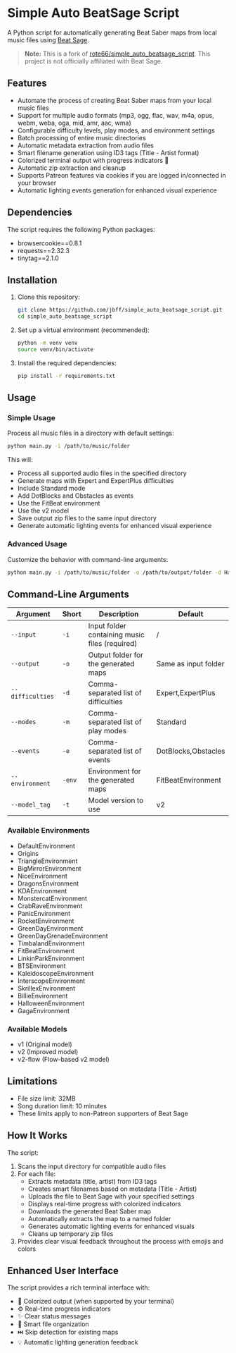 # Simple Auto BeatSage Script

A Python script for automatically generating Beat Saber maps from local music files using [Beat Sage](https://beatsage.com/).

> **Note:** This is a fork of [rote66/simple_auto_beatsage_script](https://github.com/rote66/simple_auto_beatsage_script). This project is not officially affiliated with Beat Sage.

## Features

- Automate the process of creating Beat Saber maps from your local music files
- Support for multiple audio formats (mp3, ogg, flac, wav, m4a, opus, webm, weba, oga, mid, amr, aac, wma)
- Configurable difficulty levels, play modes, and environment settings
- Batch processing of entire music directories
- Automatic metadata extraction from audio files
- Smart filename generation using ID3 tags (Title - Artist format)
- Colorized terminal output with progress indicators 🎵
- Automatic zip extraction and cleanup
- Supports Patreon features via cookies if you are logged in/connected in your browser
- Automatic lighting events generation for enhanced visual experience

## Dependencies

The script requires the following Python packages:

- browsercookie==0.8.1
- requests==2.32.3
- tinytag==2.1.0

## Installation

1. Clone this repository:
   ```bash
   git clone https://github.com/jbff/simple_auto_beatsage_script.git
   cd simple_auto_beatsage_script
   ```

2. Set up a virtual environment (recommended):
   ```bash
   python -m venv venv
   source venv/bin/activate
   ```

3. Install the required dependencies:
   ```bash
   pip install -r requirements.txt
   ```

## Usage

### Simple Usage

Process all music files in a directory with default settings:

```bash
python main.py -i /path/to/music/folder
```

This will:
- Process all supported audio files in the specified directory
- Generate maps with Expert and ExpertPlus difficulties
- Include Standard mode
- Add DotBlocks and Obstacles as events
- Use the FitBeat environment
- Use the v2 model
- Save output zip files to the same input directory
- Generate automatic lighting events for enhanced visual experience

### Advanced Usage

Customize the behavior with command-line arguments:

```bash
python main.py -i /path/to/music/folder -o /path/to/output/folder -d Hard,Expert -m Standard -e DotBlocks -env DefaultEnvironment -t v2
```

## Command-Line Arguments

| Argument | Short | Description | Default |
|----------|-------|-------------|---------|
| `--input` | `-i` | Input folder containing music files (required) | / |
| `--output` | `-o` | Output folder for the generated maps | Same as input folder |
| `--difficulties` | `-d` | Comma-separated list of difficulties | Expert,ExpertPlus |
| `--modes` | `-m` | Comma-separated list of play modes | Standard |
| `--events` | `-e` | Comma-separated list of events | DotBlocks,Obstacles |
| `--environment` | `-env` | Environment for the generated maps | FitBeatEnvironment |
| `--model_tag` | `-t` | Model version to use | v2 |

### Available Environments

- DefaultEnvironment
- Origins
- TriangleEnvironment
- BigMirrorEnvironment
- NiceEnvironment
- DragonsEnvironment
- KDAEnvironment
- MonstercatEnvironment
- CrabRaveEnvironment
- PanicEnvironment
- RocketEnvironment
- GreenDayEnvironment
- GreenDayGrenadeEnvironment
- TimbalandEnvironment
- FitBeatEnvironment
- LinkinParkEnvironment
- BTSEnvironment
- KaleidoscopeEnvironment
- InterscopeEnvironment
- SkrillexEnvironment
- BillieEnvironment
- HalloweenEnvironment
- GagaEnvironment

### Available Models

- v1 (Original model)
- v2 (Improved model)
- v2-flow (Flow-based v2 model)

## Limitations

- File size limit: 32MB
- Song duration limit: 10 minutes
- These limits apply to non-Patreon supporters of Beat Sage

## How It Works

The script:
1. Scans the input directory for compatible audio files
2. For each file:
   - Extracts metadata (title, artist) from ID3 tags
   - Creates smart filenames based on metadata (Title - Artist)
   - Uploads the file to Beat Sage with your specified settings
   - Displays real-time progress with colorized indicators
   - Downloads the generated Beat Saber map
   - Automatically extracts the map to a named folder
   - Generates automatic lighting events for enhanced visuals
   - Cleans up temporary zip files
3. Provides clear visual feedback throughout the process with emojis and colors

## Enhanced User Interface

The script provides a rich terminal interface with:
- 🎵 Colorized output (when supported by your terminal)
- ⚙️ Real-time progress indicators
- ✨ Clear status messages
- 📁 Smart file organization
- ⏭️ Skip detection for existing maps
- 💡 Automatic lighting generation feedback
